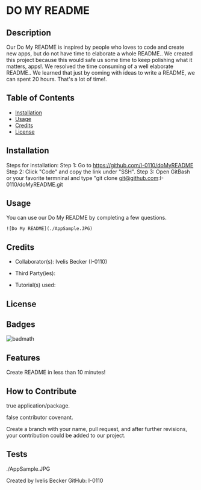 # DO MY README

## Description

Our Do My README is inspired by people who loves to code and create new apps, but do not have time to elaborate a whole README.. We created this project because this would safe us some time to keep polishing what it matters, apps!. We resolved the time consuming of a well elaborate README.. We learned that just by coming with ideas to write a README, we can spent 20 hours. That's a lot of time!.


## Table of Contents

- [Installation](#installation)
- [Usage](#usage)
- [Credits](#credits)
- [License](#license)

## Installation

Steps for installation:
Step 1: Go to https://github.com/I-0110/doMyREADME
Step 2: Click "Code" and copy the link under "SSH".
Step 3: Open GitBash or your favorite termninal and type "git clone git@github.com:I-0110/doMyREADME.git

## Usage

You can use our Do My README by completing a few questions.

    ![Do My README](./AppSample.JPG)
    
## Credits

- Collaborator(s):
Ivelis Becker (I-0110)

- Third Party(ies):


- Tutorial(s) used: 


## License



## Badges

![badmath](ttps://img.shields.io/badge/logo-javascript-blue?logo=javascript)

## Features

Create README in less than 10 minutes!

## How to Contribute

true application/package. 

false contributor covenant. 

Create a branch with your name, pull request, and after further revisions, your   contribution  could be added to our project.

## Tests

./AppSample.JPG

Created by Ivelis Becker GitHub: I-0110